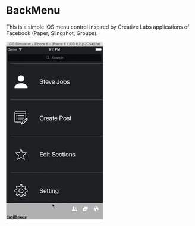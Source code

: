 # BackMenu
This is a simple iOS menu control inspired by Creative Labs applications of Facebook (Paper, Slingshot, Groups).

![alt tag](https://github.com/GuyKahlon/BackMenu/blob/master/DemoGif.gif)


